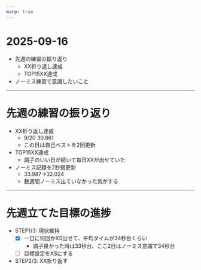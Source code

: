 ```yaml
---
marp: true
---
```


# 2025-09-16

- 先週の練習の振り返り
  - XX折り返し達成
  - TOP15XX達成
- ノーミス練習で意識したいこと

---

# 先週の練習の振り返り

- XX折り返し達成
  - 9/20 30.861
  - この日は自己ベストを2回更新
- TOP15XX達成
  - 調子のいい日が続いて毎日XXが出せていた
- ノーミス記録を2秒弱更新
  - 33.987→32.024
  - 数週間ノーミス出ていなかった気がする

---

# 先週立てた目標の進捗

- STEP1/3: 現状維持
  - [x] 一日に何回かXS出せて、平均タイムが34秒台くらい
    - 調子良かった時は33秒台、ここ2日はノーミス意識で34秒台
  - [ ] 目標設定をXSにする
- STEP2/3: XX折り返す
  - [x] XX折り返し達成
  - [x] ノーミスXS折り返し（32秒台）達成
  - [ ] +α TOP30~50をXXで埋める
- STEP3/3: ZJ達成
  - [ ] TOP99をXXで埋める
  - [ ] ノーミスXX達成

---

# 先週立てた目標の進捗

- 最近はノーミスを出せていなかったので、ノーミスを出せるように練習中
- →記録低迷してモチベ低下気味、最近の作業の疲労も影響あるかも

---

# ノーミス練習で意識したいこと

- 練習の目的は、「ミスによるタイムロス・減速を減らす→記録の向上」
- どうやったらミスを減らせる？
  - 主に認識・組立・動作のうち、動作のミスを対象にするべき...？
  - 1. ミス・苦手のパターンを分類する
  - 2. トライアル中にミスパターンを認識し、ミスしないように打つ

---

# この練習の効果が出るのはどういう場合か？

- 全てのミスがなくなると、(a)秒の短縮が期待できる
  - →`1.ミスによるタイムロスが何秒あるか`
- 苦手パターンが、全体のミスのうち(b)割を網羅している
  - →`2.苦手パターンがトライアルで起こりうるミスをどの程度網羅しているか`
- 今までのプレイでは(c)割の確率でミスしていたが、練習によって(c')割に向上した
  - →`3.練習によってミスする可能性やタイムロスがどの程度改善したか`

`1`はコントロールしづらいので、`2`や`3`の改善を目標として打つ

---

# トライアル中の苦手パターンとの遭遇の分類

(a) トライアル中に苦手パターンを認識できたかどうか
(b) 間違わずに打てたかどうか

|        | (a) | (b) | 備考                                     |
| ------ | --- | --- | ---------------------------------------- |
| Case 1 | o   | o   | 完璧                                     |
| Case 2 | o   | x   | 惜しい、次に調整する                     |
| Case 3 | x   | o   | 合っていれば結果オーライ？｜             |
| Case 4 | x   | x   | 一番避けたいパターン、トライアル後に調整 |

---

# 合っていれば結果オーライなのか？

- 間違わずに打てたのであれば、正しい動作の定着に貢献するので良い気はする。
- ミスの少ないプレイを繰り返していけば、無意識にプレイした時の精度も上がるはず...
- →今はミス制限12（3%）でやっているので、もう少し厳しくすると良さそう
  - 6にする予定
